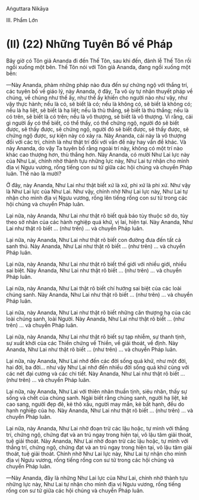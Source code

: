 Aṅguttara Nikāya

III. Phẩm Lớn

# (II) (22) Những Tuyên Bố về Pháp

Bây giờ có Tôn giả Ananda đi đến Thế Tôn, sau khi đến, đảnh lễ Thế Tôn rồi ngồi xuống một bên. Thế Tôn nói với Tôn giả Ananda, đang ngồi xuống một bên:

—Này Ananda, phàm những pháp nào đưa đến sự chứng ngộ với thắng trí, các tuyên bố về giáo lý, này Ananda, ở đây, Ta vô úy tự nhận thuyết pháp về chúng, về chúng như thế ấy, như thế ấy khiến cho người nào như vậy, như vậy thực hành; nếu là có, sẽ biết là có; nếu là không có, sẽ biết là không có; nếu là hạ liệt, sẽ biết là hạ liệt; nếu là thù thắng, sẽ biết là thù thắng; nếu là có trên, sẽ biết là có trên; nếu là vô thượng, sẽ biết là vô thượng. Vì rằng, cái gì người ấy có thể biết, có thể thấy, có thể chứng ngộ, người đó sẽ biết được, sẽ thấy được, sẽ chứng ngộ, người đó sẽ biết được, sẽ thấy được, sẽ chứng ngộ được, sự kiện này có xảy ra. Này Ananda, cái này là vô thượng đối với các trí, chính là như thật trí đối với vấn đề này hay vấn đề khác. Và này Ananda, do vậy Ta tuyên bố rằng ngoài trí này, không có một trí nào khác cao thượng hơn, thù thắng hơn. Này Ananda, có mười Như Lai lực này của Như Lai, chính nhờ thành tựu những lực này, Như Lai tự nhận cho mình địa vị Ngưu vương, rống tiếng con sư tử giữa các hội chúng và chuyển Pháp luân. Thế nào là mười?

Ở đây, này Ananda, Như Lai như thật biết xứ là xứ, phi xứ là phi xứ. Như vậy là Như Lai lực của Như Lai. Như vậy, chính nhờ Như Lai lực này, Như Lai tự nhận cho mình địa vị Ngưu vương, rống lên tiếng rống con sư tử trong các hội chúng và chuyển Pháp luân.

Lại nữa, này Ananda, Như Lai như thật rõ biết quả báo tùy thuộc sở do, tùy theo sở nhân của các hành nghiệp quá khứ, vị lai, hiện tại. Này Ananda, Như Lai như thật rõ biết … (như trên) … và chuyển Pháp luân.

Lại nữa, này Ananda, Như Lai như thật rõ biết con đường đưa đến tất cả sanh thú. Này Ananda, Như Lai như thật rõ biết … (như trên) … và chuyển Pháp luân.

Lại nữa, này Ananda, Như Lai như thật rõ biết thế giới với nhiều giới, nhiều sai biệt. Này Ananda, Như Lai như thật rõ biết … (như trên) … và chuyển Pháp luân.

Lại nữa, này Ananda, Như Lai thật rõ biết chí hướng sai biệt của các loài chúng sanh. Này Ananda, Như Lai như thật rõ biết … (như trên) … và chuyển Pháp luân.

Lại nữa, này Ananda, Như Lai như thật rõ biết những căn thượng hạ của các loài chúng sanh, loài Người. Này Ananda, Như Lai như thật rõ biết … (như trên) … và chuyển Pháp luân.

Lại nữa, này Ananda, Như Lai như thật rõ biết sự tạp nhiễm, sự thanh tịnh, sự xuất khởi của các Thiền chứng về Thiền, về giải thoát, về định. Này Ananda, Như Lai như thật rõ biết … (như trên) … và chuyển Pháp luân.

Lại nữa, này Ananda, Như Lai nhớ đến các đời sống quá khứ, như một đời, hai đời, ba đời... như vậy Như Lai nhớ đến nhiều đời sống quá khứ cùng với các nét đại cương và các chi tiết. Này Ananda, Như Lai như thật rõ biết … (như trên) … và chuyển Pháp luân.

Lại nữa, này Ananda, Như Lai với thiên nhãn thuần tịnh, siêu nhân, thấy sự sống và chết của chúng sanh. Ngài biết rằng chúng sanh, người hạ liệt, kẻ cao sang, người đẹp đẽ, kẻ thô xấu, người may mắn, kẻ bất hạnh, đều do hạnh nghiệp của họ. Này Ananda, Như Lai như thật rõ biết … (như trên) … và chuyển Pháp luân.

Lại nữa, này Ananda, Như Lai nhờ đoạn trừ các lậu hoặc, tự mình với thắng trí, chứng ngộ, chứng đạt và an trú ngay trong hiện tại, vô lậu tâm giải thoát, tuệ giải thoát. Này Ananda, Như Lai nhờ đoạn trừ các lậu hoặc, tự mình với thắng trí, chứng ngộ, chứng đạt và an trú ngay trong hiện tại, vô lậu tâm giải thoát, tuệ giải thoát. Chính nhờ Như Lai lực này, Như Lai tự nhận cho mình địa vị Ngưu vương, rống tiếng rống con sư tử trong các hội chúng và chuyển Pháp luân.

—Này Ananda, đây là những Như Lai lực của Như Lai, chính nhờ thành tựu những lực này, Như Lai tự nhận cho mình địa vị Ngưu vương, rống tiếng rống con sư tử giữa các hội chúng và chuyển Pháp luân.

